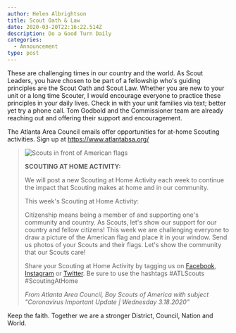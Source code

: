 ```yaml
---
author: Helen Albrightson
title: Scout Oath & Law
date: 2020-03-20T22:16:22.514Z
description: Do a Good Turn Daily
categories:
  - Announcement
type: post
---
```

These are challenging times in our country and the world.  As Scout Leaders, you have chosen to be part of a fellowship who's guiding principles are the Scout Oath and Scout Law.  Whether you are new to your unit or a long time Scouter, I would encourage everyone to practice these principles in your daily lives.  Check in with your unit families via text; better yet try a phone call.  Tom Godbold and the Commissioner team are already reaching out and offering their support and encouragement.

The Atlanta Area Council emails offer opportunities for at-home Scouting activities.  Sign up at https://www.atlantabsa.org/

> ![Scouts in front of American flags](/uploads/scouts-in-front-of-american-flags.jpg)
>
> **SCOUTING AT HOME ACTIVITY:**
>
> We will post a new Scouting at Home Activity each week to continue the impact that Scouting makes at home and in our community.
>
> This week's Scouting at Home Activity:
>
> Citizenship means being a member of and supporting one's community and country. As Scouts, let's show our support for our country and fellow citizens! This week we are challenging everyone to draw a picture of the American flag and place it in your window. Send us photos of your Scouts and their flags. Let's show the community that our Scouts care!
>
> Share your Scouting at Home Activity by tagging us on [Facebook](https://www.facebook.com/ATLBoyScouts/), [Instagram](https://www.instagram.com/atlboyscouts/) or [Twitter](https://twitter.com/atlboyscouts). Be sure to use the hashtags #ATLScouts #ScoutingAtHome
>
> *From Atlanta Area Council, Boy Scouts of America with subject "Coronavirus Important Update | Wednesday 3.18.2020"*

Keep the faith.  Together we are a stronger District, Council, Nation and World.
